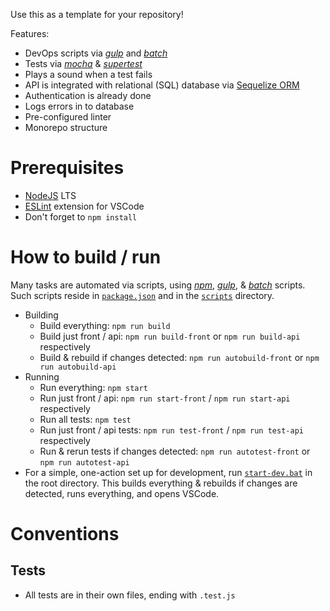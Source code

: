 Use this as a template for your repository!

Features:
* DevOps scripts via [_gulp_](https://www.npmjs.com/package/gulp) and [_batch_](https://en.wikipedia.org/wiki/Batch_file)
* Tests via [_mocha_](https://mochajs.org/) & [_supertest_](https://www.npmjs.com/package/supertest)
* Plays a sound when a test fails
* API is integrated with relational (SQL) database via [Sequelize ORM](http://docs.sequelizejs.com/)
* Authentication is already done
* Logs errors in to database
* Pre-configured linter
* Monorepo structure

# Prerequisites

* [NodeJS](https://nodejs.org/en/) LTS
* [ESLint](https://marketplace.visualstudio.com/items?itemName=dbaeumer.vscode-eslint) extension for VSCode
* Don't forget to `npm install`

# How to build / run

Many tasks are automated via scripts, using [_npm_](https://docs.npmjs.com/misc/scripts), [_gulp_](https://www.npmjs.com/package/gulp), & [_batch_](https://en.wikipedia.org/wiki/Batch_file) scripts.
Such scripts reside in [`package.json`](blob/master/package.json) and in the [`scripts`](tree/master/scripts) directory.

* Building
    * Build everything: `npm run build`
    * Build just front / api: `npm run build-front` or `npm run build-api` respectively
    * Build & rebuild if changes detected: `npm run autobuild-front` or `npm run autobuild-api`
* Running
    * Run everything: `npm start`
    * Run just front / api: `npm run start-front` / `npm run start-api` respectively
    * Run all tests: `npm test`
    * Run just front / api tests: `npm run test-front` / `npm run test-api` respectively
    * Run & rerun tests if changes detected: `npm run autotest-front` or `npm run autotest-api`
* For a simple, one-action set up for development, run [`start-dev.bat`](blob/master/start-dev.bat) in the root directory.
This builds everything & rebuilds if changes are detected, runs everything, and opens VSCode.

# Conventions

## Tests

* All tests are in their own files, ending with `.test.js`
